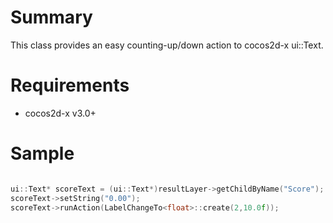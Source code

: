 # Summary  
  
  This class provides an easy counting-up/down action to cocos2d-x ui::Text.  
  
# Requirements
  
* cocos2d-x v3.0+
  
# Sample  
  
  ```c++
  
  ui::Text* scoreText = (ui::Text*)resultLayer->getChildByName("Score");
  scoreText->setString("0.00");
  scoreText->runAction(LabelChangeTo<float>::create(2,10.0f));
  
  ```

